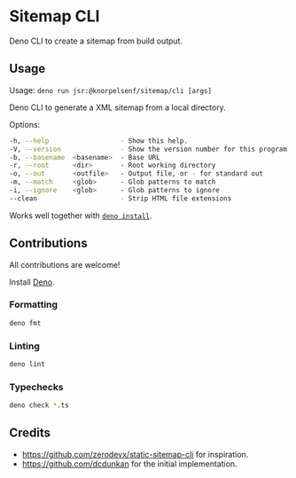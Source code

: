 # Sitemap CLI

Deno CLI to create a sitemap from build output.

## Usage

Usage: `deno run jsr:@knorpelsenf/sitemap/cli [args]`

Deno CLI to generate a XML sitemap from a local directory.

Options:

```sh
-h, --help                  - Show this help.                                                  
-V, --version               - Show the version number for this program.                        
-b, --basename  <basename>  - Base URL                                   (required)            
-r, --root      <dir>       - Root working directory                     (Default: ".")        
-o, --out       <outfile>   - Output file, or - for standard out                               
-m, --match     <glob>      - Glob patterns to match                     (Default: "**/*.html")
-i, --ignore    <glob>      - Glob patterns to ignore                    (Default: "404.html") 
--clean                     - Strip HTML file extensions
```

Works well together with
[`deno install`](https://docs.deno.com/runtime/reference/cli/install/).

## Contributions

All contributions are welcome!

Install [Deno](https://deno.com).

### Formatting

```sh
deno fmt
```

### Linting

```sh
deno lint
```

### Typechecks

```sh
deno check *.ts
```

## Credits

- <https://github.com/zerodevx/static-sitemap-cli> for inspiration.
- <https://github.com/dcdunkan> for the initial implementation.

